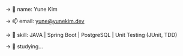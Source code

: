 -> 🍰 name: Yune Kim

-> 📫 email: yune@yunekim.dev

-> 🍫 skill: JAVA | Spring Boot | PostgreSQL | Unit Testing (JUnit, TDD)

-> 🌱 studying... 

